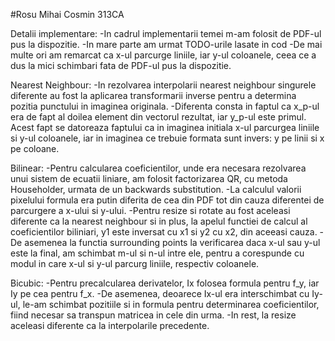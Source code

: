 #Rosu Mihai Cosmin 313CA

Detalii implementare:
-In cadrul implementarii temei m-am folosit de PDF-ul pus la dispozitie.
-In mare parte am urmat TODO-urile lasate in cod
-De mai multe ori am remarcat ca x-ul parcurge liniile, iar y-ul coloanele,
ceea ce a dus la mici schimbari fata de PDF-ul pus la dispozitie.

Nearest Neighbour:
-In rezolvarea interpolarii nearest neighbour singurele diferente au fost la
aplicarea transformarii inverse pentru a determina pozitia punctului in
imaginea originala.
-Diferenta consta in faptul ca x_p-ul era de fapt al doilea element din
vectorul rezultat, iar y_p-ul este primul. Acest fapt se datoreaza faptului
ca in imaginea initiala x-ul parcurgea liniile si y-ul coloanele, iar in
imaginea ce trebuie formata sunt invers: y pe linii si x pe coloane.

Bilinear:
-Pentru calcularea coeficientilor, unde era necesara rezolvarea unui sistem de
ecuatii liniare, am folosit factorizarea QR, cu metoda Householder, urmata de
un backwards substitution.
-La calculul valorii pixelului formula era putin diferita de cea din PDF tot
din cauza diferentei de parcurgere a x-ului si y-ului.
-Pentru resize si rotate au fost aceleasi diferente ca la nearest neighbour si
in plus, la apelul functiei de calcul al coeficientilor biliniari, y1 este
inversat cu x1 si y2 cu x2, din aceeasi cauza.
-De asemenea la functia surrounding points la verificarea daca x-ul sau y-ul
este la final, am schimbat m-ul si n-ul intre ele, pentru a corespunde cu modul
in care x-ul si y-ul parcurg liniile, respectiv coloanele.

Bicubic:
-Pentru precalcularea derivatelor, Ix folosea formula pentru f_y, iar Iy pe cea
pentru f_x.
-De asemenea, deoarece Ix-ul era interschimbat cu Iy-ul, le-am schimbat
pozitiile si in formula pentru determinarea coeficientilor, fiind necesar sa
transpun matricea in cele din urma.
-In rest, la resize aceleasi diferente ca la interpolarile precedente.